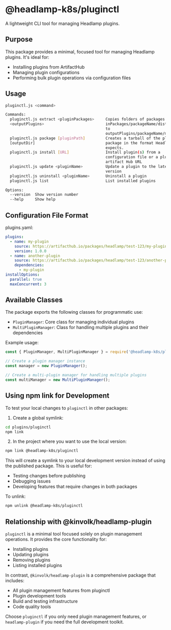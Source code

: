 # @headlamp-k8s/pluginctl

A lightweight CLI tool for managing Headlamp plugins.

## Purpose

This package provides a minimal, focused tool for managing Headlamp plugins. It's ideal for:
- Installing plugins from ArtifactHub
- Managing plugin configurations
- Performing bulk plugin operations via configuration files

## Usage

```bash
pluginctl.js <command>

Commands:
  pluginctl.js extract <pluginPackages>     Copies folders of packages from plug
  <outputPlugins>                           inPackages/packageName/dist/main.js
                                            to
                                            outputPlugins/packageName/main.js.
  pluginctl.js package [pluginPath]         Creates a tarball of the plugin
  [outputDir]                               package in the format Headlamp
                                            expects.
  pluginctl.js install [URL]                Install plugin(s) from a
                                            configuration file or a plugin
                                            artifact Hub URL
  pluginctl.js update <pluginName>          Update a plugin to the latest
                                            version
  pluginctl.js uninstall <pluginName>       Uninstall a plugin
  pluginctl.js list                         List installed plugins

Options:
  --version  Show version number                                       [boolean]
  --help     Show help                                                 [boolean]
```

## Configuration File Format

plugins.yaml:

```yaml
plugins:
  - name: my-plugin
    source: https://artifacthub.io/packages/headlamp/test-123/my-plugin
    version: 1.0.0
  - name: another-plugin
    source: https://artifacthub.io/packages/headlamp/test-123/another-plugin
    dependencies:
      - my-plugin
installOptions:
  parallel: true
  maxConcurrent: 3
```

## Available Classes

The package exports the following classes for programmatic use:

- `PluginManager`: Core class for managing individual plugins
- `MultiPluginManager`: Class for handling multiple plugins and their dependencies

Example usage:

```javascript
const { PluginManager, MultiPluginManager } = require('@headlamp-k8s/pluginctl');

// Create a plugin manager instance
const manager = new PluginManager();

// Create a multi-plugin manager for handling multiple plugins
const multiManager = new MultiPluginManager();
```

## Using npm link for Development

To test your local changes to `pluginctl` in other packages:

1. Create a global symlink:
```bash
cd plugins/pluginctl
npm link
```

2. In the project where you want to use the local version:
```bash
npm link @headlamp-k8s/pluginctl
```

This will create a symlink to your local development version instead of using the published package. This is useful for:
- Testing changes before publishing
- Debugging issues
- Developing features that require changes in both packages

To unlink:
```bash
npm unlink @headlamp-k8s/pluginctl
```

## Relationship with @kinvolk/headlamp-plugin

`pluginctl` is a minimal tool focused solely on plugin management operations. It provides the core functionality for:
- Installing plugins
- Updating plugins
- Removing plugins
- Listing installed plugins

In contrast, `@kinvolk/headlamp-plugin` is a comprehensive package that includes:
- All plugin management features from pluginctl
- Plugin development tools
- Build and testing infrastructure
- Code quality tools

Choose `pluginctl` if you only need plugin management features, or `headlamp-plugin` if you need the full development toolkit. 